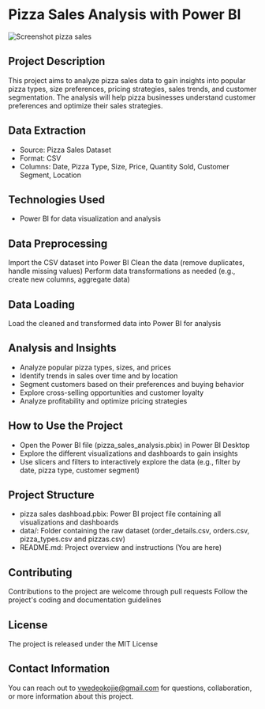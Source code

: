 # Pizza Sales Analysis with Power BI

![Screenshot pizza sales](https://github.com/VwedeOkojie/Pizza-Sales-Project/assets/161823174/be98fc2c-0161-4516-a6e4-0fae56010646)

## Project Description

This project aims to analyze pizza sales data to gain insights into popular pizza types, size preferences, pricing strategies, sales trends, and customer segmentation. The analysis will help pizza businesses understand customer preferences and optimize their sales strategies.

## Data Extraction
* Source: Pizza Sales Dataset
* Format: CSV
* Columns: Date, Pizza Type, Size, Price, Quantity Sold, Customer Segment, Location

## Technologies Used
* Power BI for data visualization and analysis

## Data Preprocessing
Import the CSV dataset into Power BI
Clean the data (remove duplicates, handle missing values)
Perform data transformations as needed (e.g., create new columns, aggregate data)

## Data Loading
Load the cleaned and transformed data into Power BI for analysis

## Analysis and Insights
* Analyze popular pizza types, sizes, and prices
* Identify trends in sales over time and by location
* Segment customers based on their preferences and buying behavior
* Explore cross-selling opportunities and customer loyalty
* Analyze profitability and optimize pricing strategies

## How to Use the Project
* Open the Power BI file (pizza_sales_analysis.pbix) in Power BI Desktop
* Explore the different visualizations and dashboards to gain insights
* Use slicers and filters to interactively explore the data (e.g., filter by date, pizza type, customer segment)


## Project Structure
* pizza sales dashboad.pbix: Power BI project file containing all visualizations and dashboards
* data/: Folder containing the raw dataset (order_details.csv, orders.csv, pizza_types.csv and pizzas.csv)
* README.md: Project overview and instructions (You are here)

## Contributing
Contributions to the project are welcome through pull requests
Follow the project's coding and documentation guidelines

## License
The project is released under the MIT License

## Contact Information
You can reach out to vwedeokojie@gmail.com for questions, collaboration, or more information about this project.
